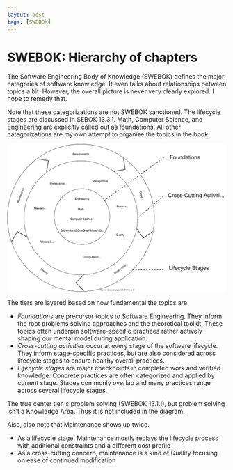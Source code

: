 ```yaml
---
layout: post
tags: [SWEBOK]
---
```


# SWEBOK: Hierarchy of chapters 

The Software Engineering Body of Knowledge (SWEBOK) defines the major categories of software knowledge. It even talks about relationships between topics a bit. However, the overall picture is never very clearly explored. I hope to remedy that.

<!-- I think I should release this post before the transform artifact post -->

Note that these categorizations are not SWEBOK sanctioned. The lifecycle stages are discussed in SEBOK 13.3.1. Math, Computer Science, and Engineering are explicitly called out as foundations. All other categorizations are my own attempt to organize the topics in the book.

![Hierarchy diagram](../post-media/SWEBOK-hierarchy/topic-hierarchy.drawio.svg)


The tiers are layered based on how fundamental the topics are
- *Foundations* are precursor topics to Software Engineering. They inform the root problems solving approaches and the theoretical toolkit. These topics often underpin software-specific practices rather actively shaping our mental model during application.
- *Cross-cutting activities* occur at every stage of the software lifecycle. They inform stage-specific practices, but are also considered across lifecycle stages to ensure healthy overall practices. 
- *Lifecycle stages* are major checkpoints in completed work and verified knowledge. Concrete practices are often categorized and applied by current stage. Stages commonly overlap and many practices range across several lifecycle stages.


The true center tier is problem solving (SWEBOK 13.1.1), but problem solving isn't a Knowledge Area. Thus it is not included in the diagram.

Also, also note that Maintenance shows up twice. 
- As a lifecycle stage, Maintenance mostly replays the lifecycle process with additional constraints and a different cost profile
- As a cross-cutting concern, maintenance is a kind of Quality focusing on ease of continued modification

<!-- I like how Construx separates out cross-cutting *activities* and cross-cutting *concerns*
- their visual makes more sense to me now -->
